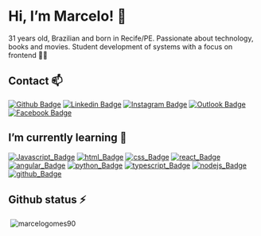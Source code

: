 # Hi, I’m Marcelo! 👋<br/>

31 years old, Brazilian and born in Recife/PE. Passionate about technology, books and movies. Student development of systems with a focus on frontend 👨‍🎓
<br/>

## Contact 📫

[![Github Badge](https://img.shields.io/badge/-Github-000?style=flat-square&logo=Github&logoColor=white)](https://github.com/marcelogomes90) [![Linkedin Badge](https://img.shields.io/badge/-LinkedIn-blue?style=flat-square&logo=Linkedin&logoColor=white)](https://www.linkedin.com/in/marcelogomes90/) [![Instagram Badge](https://img.shields.io/badge/Instagram-E4405F?style=flat-square&logo=instagram&logoColor=white)](https://www.instagram.com/marcelogomes90/) [![Outlook Badge](https://img.shields.io/badge/Microsoft_Outlook-0078D4?style=flat-square&logo=microsoft-outlook&logoColor=white)](mailto:marcelo.sobrinho@outlook.com) [![Facebook Badge](https://img.shields.io/badge/Facebook-1877F2?style=flat-square&logo=facebook&logoColor=white)](https://www.facebook.com/profile.php?id=100025656512992)<br/>

## I’m currently learning 🚀

[![Javascript_Badge](https://img.shields.io/badge/JavaScript-323330?style=flat-square&logo=javascript&logoColor=F7DF1E)]() [![html_Badge](https://img.shields.io/badge/HTML5-E34F26?style=flat-square&logo=html5&logoColor=white)]() [![css_Badge](https://img.shields.io/badge/CSS3-1572B6?style=flat-square&logo=css3&logoColor=white)]() [![react_Badge](https://img.shields.io/badge/React-20232A?style=flat-square&logo=react&logoColor=61DAFB)]() [![angular_Badge](https://img.shields.io/badge/Angular-DD0031?style=flat-square&logo=angular&logoColor=white)]() [![python_Badge](https://img.shields.io/badge/Python-FFD43B?style=flat-square&logo=python&logoColor=darkgreen)]() [![typescript_Badge](https://img.shields.io/badge/TypeScript-007ACC?style=flat-square&logo=typescript&logoColor=white)]() [![nodejs_Badge](https://img.shields.io/badge/Node.js-339933?style=flat-square&logo=nodedotjs&logoColor=white)]() [![github_Badge](https://img.shields.io/badge/GitHub-100000?style=flat-square&logo=github&logoColor=white)]()<br/>

## Github status ⚡

<p>&nbsp;<img align="center" src="https://github-readme-stats.vercel.app/api?username=marcelogomes90&show_icons=true&locale=en" alt="marcelogomes90" /></p>
